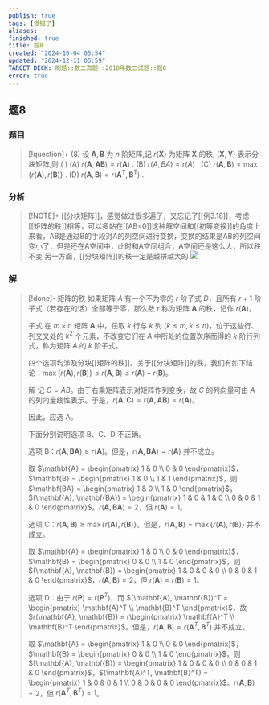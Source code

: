 ```yaml
---
publish: true
tags: [做错了]
aliases: 
finished: true
title: 题8
created: "2024-10-04 05:54"
updated: "2024-12-11 05:59"
TARGET DECK: 刷题::数二真题::2018年数二试题::题8
error: true
---
```

## 题8
### 题目
> [!question]+
> (8) 设 $\mathbf{A},\mathbf{B}$ 为 $n$ 阶矩阵,记 $r\left( \mathbf{X}\right)$ 为矩阵 $\mathbf{X}$ 的秩, $\left( {\mathbf{X},\mathbf{Y}}\right)$ 表示分块矩阵,则 ( )
> (A) $r\left( {\mathbf{A},\mathbf{{AB}}}\right) = r\left( \mathbf{A}\right)$ . 
> (B) $r\left( {A,{BA}}\right) = r\left( A\right)$ .
> (C) $r\left( {\mathbf{A},\mathbf{B}}\right) = \max \{ r\left( \mathbf{A}\right), r\left( \mathbf{B}\right) \}$ . 
> (D) $r\left( {\mathbf{A},\mathbf{B}}\right) = r\left( {{\mathbf{A}}^{\mathrm{T}},{\mathbf{B}}^{\mathrm{T}}}\right)$ .
### 分析
> [!NOTE]+
> [[分块矩阵]]，感觉做过很多遍了，又忘记了[[例3.18]]，考虑[[矩阵的秩]]相等，可以多站在[[AB=0]]这种解空间和[[初等变换]]的角度上来看，AB是通过B的手段对A的列空间进行变换，变换的结果是AB的列空间变小了，但是还在A空间中，此时和A空间组合，A空间还是这么大，所以秩不变
> 另一方面，[[分块矩阵]]的秩一定是越拼越大的
> ![](https://img.hwenyi.live/202412111400900.webp)
### 解
> [!done]-
> 矩阵的秩 如果矩阵 $A$ 有一个不为零的 $r$ 阶子式 $D$，且所有 $r+1$ 阶子式（若存在的话）全部等于零，那么数 $r$ 称为矩阵 $\mathbf{A}$ 的秩，记作 $r(\mathbf{A})$。
> 
> 子式 在 $m \times n$ 矩阵 $\mathbf{A}$ 中，任取 $k$ 行与 $k$ 列 $(k \leq m, k \leq n)$，位于这些行、列交叉处的 $k^2$ 个元素，不改变它们在 $A$ 中所处的位置次序而得的 $k$ 阶行列式，称为矩阵 $A$ 的 $k$ 阶子式。
> 
> 四个选项均涉及分块[[矩阵的秩]]。关于[[分块矩阵]]的秩，我们有如下结论：$\max\{r(\mathbf{A}), r(\mathbf{B})\} \leq r(\mathbf{A}, \mathbf{B}) \leq r(\mathbf{A}) + r(\mathbf{B})$。
> 
> 解 记 $C = AB$。由于右乘矩阵表示对矩阵作列变换，故 $C$ 的列向量可由 $A$ 的列向量线性表示。于是，$r(\mathbf{A}, \mathbf{C}) = r(\mathbf{A}, \mathbf{AB}) = r(\mathbf{A})$。
> 
> 因此，应选 A。
> 
> 下面分别说明选项 B、C、D 不正确。
> 
> 选项 B：$r(\mathbf{A}, \mathbf{BA}) \geq r(\mathbf{A})$。但是，$r(\mathbf{A}, \mathbf{BA}) = r(\mathbf{A})$ 并不成立。
> 
> 取 $\mathbf{A} = \begin{pmatrix} 1 & 0 \\ 0 & 0 \end{pmatrix}$，$\mathbf{B} = \begin{pmatrix} 1 & 0 \\ 1 & 1 \end{pmatrix}$，则 $\mathbf{BA} = \begin{pmatrix} 1 & 0 \\ 1 & 0 \end{pmatrix}$，$(\mathbf{A}, \mathbf{BA}) = \begin{pmatrix} 1 & 0 & 1 & 0 \\ 0 & 0 & 1 & 0 \end{pmatrix}$。$r(\mathbf{A}, \mathbf{BA}) = 2$，但 $r(\mathbf{A}) = 1$。
> 
> 选项 C：$r(\mathbf{A}, \mathbf{B}) \geq \max\{r(\mathbf{A}), r(\mathbf{B})\}$。但是，$r(\mathbf{A}, \mathbf{B}) = \max\{r(\mathbf{A}), r(\mathbf{B})\}$ 并不成立。
> 
> 取 $\mathbf{A} = \begin{pmatrix} 1 & 0 \\ 0 & 0 \end{pmatrix}$，$\mathbf{B} = \begin{pmatrix} 0 & 0 \\ 1 & 0 \end{pmatrix}$，则 $(\mathbf{A}, \mathbf{B}) = \begin{pmatrix} 1 & 0 & 0 & 0 \\ 0 & 0 & 1 & 0 \end{pmatrix}$，$r(\mathbf{A}, \mathbf{B}) = 2$，但 $r(\mathbf{A}) = r(\mathbf{B}) = 1$。
> 
> 选项 D：由于 $r(\mathbf{P}) = r(\mathbf{P}^T)$，而 $(\mathbf{A}, \mathbf{B})^T = \begin{pmatrix} \mathbf{A}^T \\ \mathbf{B}^T \end{pmatrix}$，故 $r(\mathbf{A}, \mathbf{B}) = r\begin{pmatrix} \mathbf{A}^T \\ \mathbf{B}^T \end{pmatrix}$。但是，$r(\mathbf{A}, \mathbf{B}) = r(\mathbf{A}^T, \mathbf{B}^T)$ 并不成立。
> 
> 取 $\mathbf{A} = \begin{pmatrix} 1 & 0 \\ 0 & 0 \end{pmatrix}$，$\mathbf{B} = \begin{pmatrix} 0 & 0 \\ 1 & 0 \end{pmatrix}$，则 $(\mathbf{A}, \mathbf{B}) = \begin{pmatrix} 1 & 0 & 0 & 0 \\ 0 & 0 & 1 & 0 \end{pmatrix}$，$(\mathbf{A}^T, \mathbf{B}^T) = \begin{pmatrix} 1 & 0 & 0 & 1 \\ 0 & 0 & 0 & 0 \end{pmatrix}$。$r(\mathbf{A}, \mathbf{B}) = 2$，但 $r(\mathbf{A}^T, \mathbf{B}^T) = 1$。